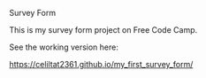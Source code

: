 Survey Form

This is my survey form project on Free Code Camp.

See the working version here: 

https://celiltat2361.github.io/my_first_survey_form/